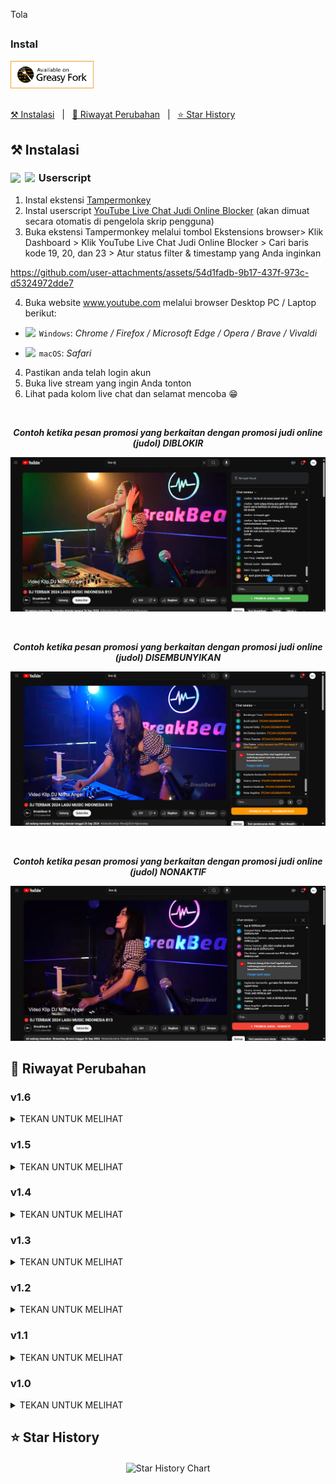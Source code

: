 Tola

##

### Instal

<a href="https://update.greasyfork.org/scripts/510410/YouTube%20Live%20Chat%20Judi%20Online%20Blocker.user.js" target="_blank"><img height="44px" src="https://raw.githubusercontent.com/adamlui/chatgpt-widescreen/main/media/images/badges/greasy-fork/available-on-greasy-fork-gold-square-border-light-816x262.png" alt="Instal Melalui Usercript"></a>

##

[⚒️ Instalasi](#-instalasi) &nbsp;&nbsp;|&nbsp;&nbsp; [📜 Riwayat Perubahan](#-riwayat-perubahan) &nbsp;&nbsp;|&nbsp;&nbsp; [⭐ Star History](#-star-history)

</div>

##

## ⚒️ Instalasi

### <img style="margin: 0 2px -0.065rem 0" height=17 src="https://i.imgur.com/SATGr8j.png"> <img style="margin: 0 2px -0.035rem 1px" height=17.5 src="https://i.imgur.com/wcCg3al.png"> Userscript

1. Instal ekstensi <a href="https://www.tampermonkey.net/index.php" target="_blank">Tampermonkey</a>
2. Instal userscript <a href="https://update.greasyfork.org/scripts/510410/YouTube%20Live%20Chat%20Judi%20Online%20Blocker.user.js" target="_blank">YouTube Live Chat Judi Online Blocker</a> (akan dimuat secara otomatis di pengelola skrip pengguna)
3. Buka ekstensi Tampermonkey melalui tombol Ekstensions browser> Klik Dashboard > Klik YouTube Live Chat Judi Online Blocker > Cari baris kode 19, 20, dan 23 > Atur status filter & timestamp yang Anda inginkan

https://github.com/user-attachments/assets/54d1fadb-9b17-437f-973c-d5324972dde7

4. Buka website <a href="https://www.youtube.com/" target="_blank">www.youtube.com</a> melalui browser Desktop PC / Laptop berikut:
  * <img style="margin: 0 2px -1px 0" height=16 src="https://favicon-generator.org/favicon-generator/htdocs/favicons/2023-07-04/50a84d541c2f7c791c9c3f9faeafe352.ico.png"> `Windows`: *Chrome / Firefox / Microsoft Edge / Opera / Brave / Vivaldi*
    
  * <img style="margin: 0 2px -1px 0" height=16 src="https://favicon-generator.org/favicon-generator/htdocs/favicons/2023-07-04/afdcf7209fcd4b14fb521ee04f24e676.ico.png"> `macOS`: *Safari*
4. Pastikan anda telah login akun
5. Buka live stream yang ingin Anda tonton   
6. Lihat pada kolom live chat dan selamat mencoba 😁

<div align="center">

<br>

<b>*Contoh ketika pesan promosi yang berkaitan dengan promosi judi online (judol) DIBLOKIR</center>*</b>

![image](https://raw.githubusercontent.com/okkidwi/YouTube-Live-Chat-Judi-Online-Blocker/refs/heads/main/images/contoh-filter-pesan-diblokir.png)

<br>

<b>*Contoh ketika pesan promosi yang berkaitan dengan promosi judi online (judol) DISEMBUNYIKAN</center>*</b>

![image](https://raw.githubusercontent.com/okkidwi/YouTube-Live-Chat-Judi-Online-Blocker/refs/heads/main/images/contoh-filter-pesan-disembunyikan.png)

<br>

<b>*Contoh ketika pesan promosi yang berkaitan dengan promosi judi online (judol) NONAKTIF</center>*</b>

![image](https://raw.githubusercontent.com/okkidwi/YouTube-Live-Chat-Judi-Online-Blocker/refs/heads/main/images/contoh-filter-pesan-nonaktif.png)

</div>

## 📜 Riwayat Perubahan

### **v1.6**

<details>
<summary>TEKAN UNTUK MELIHAT</summary>

- **Perbaikan Bug**:

   - Memperbaiki bug pada fungsi flag `isMasking` yang aktif ketika tombol toggle nonaktif

</details>

### **v1.5**

<details>
<summary>TEKAN UNTUK MELIHAT</summary>

- **Peningkatan Interaksi Tombol**:
   - Mengubah nama flag `isActive` menjadi `isBlocking` agar lebih sesuai

- **Penambahan Fitur Timestamp**:
   - Menambahkan kemampuan untuk menampilkan timestamp melalui fungsi `generateTimestamp24()` pada setiap pesan di live chat dalam format 24 jam (HH:MM:SS) dan fungsi `appendTimestamp`. Fitur ini dapat diaktifkan atau dinonaktifkan melalui flag `isTimestamp`.
   - Timestamp akan ditambahkan baik pada pesan yang diblokir maupun pesan yang terlihat untuk memberikan konteks lebih baik selama live streaming.

- **Optimisasi Filter dan Tampilan**:
  - **Penggunaan `MutationObserver`** dioptimalkan untuk memantau perubahan di live chat, memastikan bahwa pesan yang baru masuk difilter secara efisien.
  - **CSS diperbarui** untuk mendukung tampilan pesan yang disembunyikan dan menampilkan pesan dengan warna serta format yang berbeda.
  
</details>

### **v1.4**

<details>
<summary>TEKAN UNTUK MELIHAT</summary>

- **Penambahan Fitur Sembunyikan Pesan**:
  - Menambahkan opsi untuk menyembunyikan pesan terkait promosi judi online tanpa memblokirnya sepenuhnya. Pesan yang terdeteksi akan diganti dengan teks "[PESAN DISEMBUNYIKAN]".
  - Pesan yang disembunyikan dapat dilihat kembali dengan mengarahkan kursor (hover) pada pesan tersebut.

- **Status Blokir dan Sembunyikan Terpisah**:
  - Menambahkan flag `isMasking` untuk mengatur status sembunyikan pesan secara terpisah dari status blokir (`isActive`).
  - Pengguna dapat memilih untuk memblokir atau hanya menyembunyikan pesan terkait promosi judi online.

- **Penyempurnaan UI Tombol Toggle**:
  - Tombol toggle kini memiliki tiga status:
    1. **🔇 PROMOSI JUDOL : NONAKTIF** - Filter tidak aktif, pesan tidak diblokir atau disembunyikan.
    2. **🔇 PROMOSI JUDOL : DIBLOKIR** - Pesan terkait promosi judi online akan diblokir.
    3. **🔇 PROMOSI JUDOL : DISEMBUNYIKAN** - Pesan terkait promosi judi online akan disembunyikan.
  - Warna tombol menyesuaikan status:
    - Merah: Filter nonaktif.
    - Hijau: Pesan diblokir.
    - Oranye: Pesan disembunyikan.

- **Perbaikan Performa dan Pengamatan Elemen Chat**:
  - Memperbaiki pemantauan elemen chat untuk mendukung lebih banyak struktur DOM YouTube yang berbeda.
  - Mengurangi penggunaan `MutationObserver` untuk meningkatkan performa.

- **Penyempurnaan CSS**:
  - Memperbaiki CSS agar pesan yang diblokir atau disembunyikan tidak mengganggu tampilan keseluruhan chat.
  - Warna teks untuk pesan yang disembunyikan diperbarui agar lebih mudah dikenali (oranye).

- **Refaktor Kode**:
  - Merapikan dan memperbaiki beberapa bagian kode untuk meningkatkan keterbacaan dan efisiensi.

</details>

### **v1.3**

<details>
<summary>TEKAN UNTUK MELIHAT</summary>

- **Pembaruan Nama dan Ikon Tombol Toggle**:
  - Nama tombol toggle diperbarui dengan menambahkan ikon emoji untuk meningkatkan visual dan kejelasan status filter.
  - **Status Aktif**: Tombol akan menampilkan teks **"🔇 JUDOL : AKTIF"** ketika filter aktif.
  - **Status Nonaktif**: Tombol akan menampilkan teks **"🔇 JUDOL : NONAKTIF"** ketika filter nonaktif.

- **Penyesuaian Posisi dan Tampilan Tombol Toggle**:
  - Posisi tombol toggle diubah sedikit ke kanan dengan koordinat `top: 5px; right: 95px;` agar lebih mudah diakses dan terlihat.
  - Border-radius tombol diperhalus menjadi `8px` untuk tampilan yang lebih modern dan menarik.

</details>

### **v1.2**

<details>
<summary>TEKAN UNTUK MELIHAT</summary>

- **Peningkatan Tipe Filter**:
  - Menggunakan tipe `regexp` untuk semua aturan filter agar lebih fleksibel dan akurat dalam mengenali berbagai variasi teks.

- **Penyempurnaan Pola Regex**:
  - Aturan filter ditingkatkan dengan pola regex yang lebih kompleks dan canggih. Kini dapat mengenali variasi teks yang lebih rumit, seperti: "m+a4+x+w+i+n", "j+a4+c+k+p+o0+t+", "w+e+d+e", serta pola yang mengandung simbol dan angka.

- **Penambahan Filter Khusus**:
  - Menambahkan filter khusus untuk emoji, tanda baca, simbol matematika, dan karakter dengan aksara diakritik, sehingga dapat menangani lebih banyak variasi konten.

- **Peningkatan Fungsi `normalizeText()`**:
  - Fungsi `normalizeText()` lebih kuat dengan penambahan penghapusan karakter non-ASCII menggunakan `replace(/[^\p{ASCII}]/gu, "")`.
  - Tetap menggunakan `replace(/[\u0300-\u036f]/g, "")` untuk menghapus aksara diakritik, sehingga menghasilkan teks yang lebih bersih untuk dibandingkan dengan aturan filter.

- **Optimalisasi Metode `filterMessages()`**:
  - Menggunakan `new RegExp` untuk mencocokkan pola teks yang lebih kompleks, sehingga lebih fleksibel terhadap variasi teks yang berbeda.

- **Fungsi `updateToggleButton()` yang Lebih Terstruktur**:
  - Memperbarui fungsi `updateToggleButton()` untuk memperbaiki tampilan dan status tombol toggle. Fungsi ini kini memiliki struktur yang lebih baik untuk memudahkan pemeliharaan dan pengembangan di masa depan.

- **Penambahan CSS yang Lebih Kompleks**:
  - Penambahan dan penyempurnaan aturan CSS untuk menangani berbagai elemen, termasuk emoji, simbol, dan karakter non-ASCII, agar tampilan lebih konsisten dan dapat diandalkan.

- **Optimalisasi `MutationObserver`**:
  - `MutationObserver` dioptimalkan untuk memproses node tambahan dengan filter yang lebih canggih, memungkinkan deteksi perubahan DOM yang lebih efisien.

- **Penambahan Filter Emoji dan Simbol**:
  - Menambahkan filter khusus untuk emoji, simbol matematika, dan aksara diakritik, fitur yang belum ada pada versi 1.1.

</details>

### **v1.1**

<details>
<summary>TEKAN UNTUK MELIHAT</summary>

- **Perbaikan Tampilan Tombol**:
  - Menambahkan gaya `border-radius` (rounded) pada tombol filter untuk tampilan yang lebih halus dan modern.

</details>

### **v1.0**

<details>
<summary>TEKAN UNTUK MELIHAT</summary>

- **Pengenalan Fitur Pemblokiran Pesan**:
  - Memblokir pesan yang mengandung kata kunci tertentu, seperti: `maxwin`, `jackpot`, `petir`, `zeus`, `kakek`, `gacor`, `wd`, `wede`, `depo`, `web`, dan `situs`, untuk mengurangi konten yang tidak diinginkan.
 
</details>

## ⭐ Star History

<div align="center">

<img src="https://api.star-history.com/svg?repos=okkidwi/YouTube-Live-Chat-Judi-Online-Blocker&type=Date" width="600" height="400" alt="Star History Chart" valign="middle">
    
</div>    
